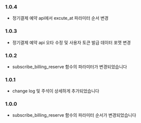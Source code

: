 ### 1.0.4
- 정기결제 예약 api에서 excute_at 파라미터 순서 변경 

### 1.0.3
- 정기결제 예약 api 오타 수정 및 사용자 토큰 발급 데이터 포맷 변경 

### 1.0.2
- subscribe_billing_reserve 함수의 파라미터가 변경되었습니다 

### 1.0.1
- change log 및 주석이 상세하게 추가되었습니다 

### 1.0.0
- subscribe_billing_reserve 함수의 파라미터 순서가 변경되었습니다 